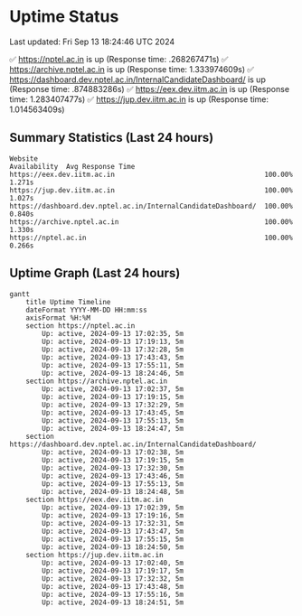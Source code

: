 # Uptime Status
Last updated: Fri Sep 13 18:24:46 UTC 2024

✅ https://nptel.ac.in is up (Response time: .268267471s)
✅ https://archive.nptel.ac.in is up (Response time: 1.333974609s)
✅ https://dashboard.dev.nptel.ac.in/InternalCandidateDashboard/ is up (Response time: .874883286s)
✅ https://eex.dev.iitm.ac.in is up (Response time: 1.283407477s)
✅ https://jup.dev.iitm.ac.in is up (Response time: 1.014563409s)

## Summary Statistics (Last 24 hours)
```
Website                                                        Availability  Avg Response Time
https://eex.dev.iitm.ac.in                                     100.00%       1.271s
https://jup.dev.iitm.ac.in                                     100.00%       1.027s
https://dashboard.dev.nptel.ac.in/InternalCandidateDashboard/  100.00%       0.840s
https://archive.nptel.ac.in                                    100.00%       1.330s
https://nptel.ac.in                                            100.00%       0.266s
```

## Uptime Graph (Last 24 hours)
```mermaid
gantt
    title Uptime Timeline
    dateFormat YYYY-MM-DD HH:mm:ss
    axisFormat %H:%M
    section https://nptel.ac.in
        Up: active, 2024-09-13 17:02:35, 5m
        Up: active, 2024-09-13 17:19:13, 5m
        Up: active, 2024-09-13 17:32:28, 5m
        Up: active, 2024-09-13 17:43:43, 5m
        Up: active, 2024-09-13 17:55:11, 5m
        Up: active, 2024-09-13 18:24:46, 5m
    section https://archive.nptel.ac.in
        Up: active, 2024-09-13 17:02:37, 5m
        Up: active, 2024-09-13 17:19:15, 5m
        Up: active, 2024-09-13 17:32:29, 5m
        Up: active, 2024-09-13 17:43:45, 5m
        Up: active, 2024-09-13 17:55:13, 5m
        Up: active, 2024-09-13 18:24:47, 5m
    section https://dashboard.dev.nptel.ac.in/InternalCandidateDashboard/
        Up: active, 2024-09-13 17:02:38, 5m
        Up: active, 2024-09-13 17:19:15, 5m
        Up: active, 2024-09-13 17:32:30, 5m
        Up: active, 2024-09-13 17:43:46, 5m
        Up: active, 2024-09-13 17:55:13, 5m
        Up: active, 2024-09-13 18:24:48, 5m
    section https://eex.dev.iitm.ac.in
        Up: active, 2024-09-13 17:02:39, 5m
        Up: active, 2024-09-13 17:19:16, 5m
        Up: active, 2024-09-13 17:32:31, 5m
        Up: active, 2024-09-13 17:43:47, 5m
        Up: active, 2024-09-13 17:55:15, 5m
        Up: active, 2024-09-13 18:24:50, 5m
    section https://jup.dev.iitm.ac.in
        Up: active, 2024-09-13 17:02:40, 5m
        Up: active, 2024-09-13 17:19:17, 5m
        Up: active, 2024-09-13 17:32:32, 5m
        Up: active, 2024-09-13 17:43:48, 5m
        Up: active, 2024-09-13 17:55:16, 5m
        Up: active, 2024-09-13 18:24:51, 5m
```
